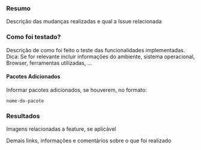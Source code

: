 ### Resumo
Descrição das mudanças realizadas e qual a Issue relacionada

### Como foi testado?
Descrição de como foi feito o teste das funcionalidades implementadas. 
Dica: Se for relevante incluir informações do ambiente, sistema operacional, Browser, ferramentas utilizadas, ...

#### Pacotes Adicionados
Informar pacotes adicionados, se houverem, no formato:
```
nome-do-pacote
```

### Resultados
Imagens relacionadas a feature, se aplicável 

Demais links, informações e comentários sobre o que foi realizado

